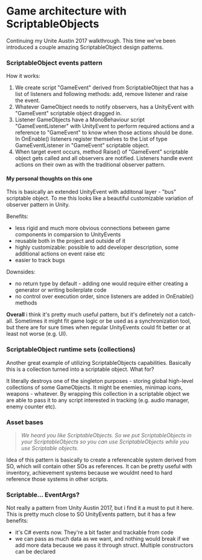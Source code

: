 # Game architecture with ScriptableObjects
Continuing my Unite Austin 2017 walkthrough. This time we've been introduced a couple amazing ScriptableObject design patterns.

### ScriptableObject events pattern
How it works:
 
1. We create script "GameEvent" derived from ScriptableObject that has a list of listeners and following methods: add, remove listener and raise the event.
2. Whatever GameObject needs to notify observers, has a UnityEvent with "GameEvent" scriptable object dragged in.
3. Listener GameObjects have a MonoBehaviour script "GameEventListener" with UnityEvent to perform required actions and a reference to "GameEvent" to know when those actions should be done. In OnEnable() listeners register themselves to the List of type GameEventListener in "GameEvent" scriptable object.
4. When target event occurs, method Raise() of "GameEvent" scriptable object gets called and all observers are notified. Listeners handle event actions on their own as with the traditional observer pattern.

#### My personal thoughts on this one

This is basically an extended UnityEvent with additonal layer - "bus" scriptable object. To me this looks like a beautiful customizable variation of observer pattern in Unity.

Benefits:
- less rigid and much more obvious connections between game components in comparsion to UnityEvents
- reusable both in the project and outside of it
- highly customizable: possible to add developer description, some additional actions on event raise etc
- easier to track bugs

Downsides:
- no return type by default - adding one would require either creating a generator or writing boilerplate code
- no control over execution order, since listeners are added in OnEnable() methods

**Overall** i think it's pretty much useful pattern, but it's definetely not a catch-all. Sometimes it might fit game logic or be used as a synchronization tool, but there are for sure times when regular UnityEvents could fit better or at least not worse (e.g. UI).

### ScriptableObject runtime sets (collections)
Another great example of utilizing ScriptableObjects capabilities. Basically this is a collection turned into a scriptable object. What for?

It literally destroys one of the singleton purposes - storing global high-level collections of some GameObjects. It might be enemies, minimap icons, weapons - whatever. By wrapping this collection in a scriptable object we are able to pass it to any script interested in tracking (e.g. audio manager, enemy counter etc).

### Asset bases
>*We heard you like ScriptableObjects. So we put ScriptableObjects in your ScriptableObjects so you can use ScriptableObjects while you use Scriptable objects.*

Idea of this pattern is basically to create a referencable system derived from SO, which will contain other SOs as references. It can be pretty useful with inventory, achievement systems because we wouldnt need to hard reference those systems in other scripts.

### Scriptable... EventArgs?
Not really a pattern from Unity Austin 2017, but i find it a must to put it here. This is pretty much close to SO UnityEvents pattern, but it has a few benefits:
- it's C# events now. They're a bit faster and trackable from code
- we can pass as much data as we want, and nothing would break if we add more data because we pass it through struct. Multiple constructors can be declared
